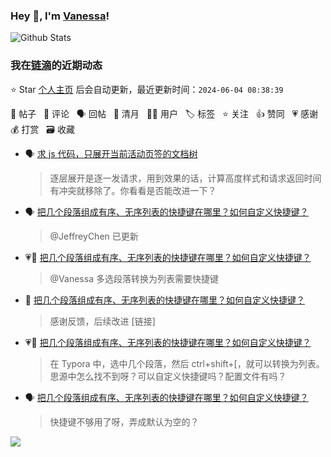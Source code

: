 ### Hey 👋, I'm [Vanessa](http://vanessa.b3log.org/)!

![Github Stats](https://github-readme-stats.vercel.app/api?username=Vanessa219&show_icons=true)

<!--events start -->

### 我在[链滴](https://ld246.com)的近期动态

⭐️ Star [个人主页](https://github.com/Vanessa219/Vanessa219) 后会自动更新，最近更新时间：`2024-06-04 08:38:39`

📝 帖子 &nbsp; 💬 评论 &nbsp; 🗣 回帖 &nbsp; 🌙 清月 &nbsp; 👨‍💻 用户 &nbsp; 🏷️ 标签 &nbsp; ⭐️ 关注 &nbsp; 👍 赞同 &nbsp; 💗 感谢 &nbsp; 💰 打赏 &nbsp; 🗃 收藏

* 🗣 [求 js 代码，只展开当前活动页签的文档树](https://ld246.com/article/1717306355600/comment/1717335499749#comments)

  > 逐层展开是逐一发请求，用到效果的话，计算高度样式和请求返回时间有冲突就移除了。你看看是否能改进一下？
* 🗣 [把几个段落组成有序、无序列表的快捷键在哪里？如何自定义快捷键？](https://ld246.com/article/1717140492711/comment/1717216214833#comments)

  > @JeffreyChen 已更新
* 💗💬 [把几个段落组成有序、无序列表的快捷键在哪里？如何自定义快捷键？](https://ld246.com/article/1717140492711/comment/1717140786264#comments)

  > @Vanessa 多选段落转换为列表需要快捷键
* 💬 [把几个段落组成有序、无序列表的快捷键在哪里？如何自定义快捷键？](https://ld246.com/article/1717140492711/comment/1717216214833#comments)

  > 感谢反馈，后续改进 [链接]
* 💗📝 [把几个段落组成有序、无序列表的快捷键在哪里？如何自定义快捷键？](https://ld246.com/article/1717140492711)

  > 在 Typora 中，选中几个段落，然后 ctrl+shift+[，就可以转换为列表。 思源中怎么找不到呀？可以自定义快捷键吗？配置文件有吗？
* 🗣 [把几个段落组成有序、无序列表的快捷键在哪里？如何自定义快捷键？](https://ld246.com/article/1717140492711/comment/1717140786264#comments)

  > 快捷键不够用了呀，弄成默认为空的？


<!--events end -->

<a title="Hits" target="_blank" href="https://github.com/Vanessa219/Vanessa219"><img src="https://hits.b3log.org/Vanessa219/Vanessa219.svg"></a>
